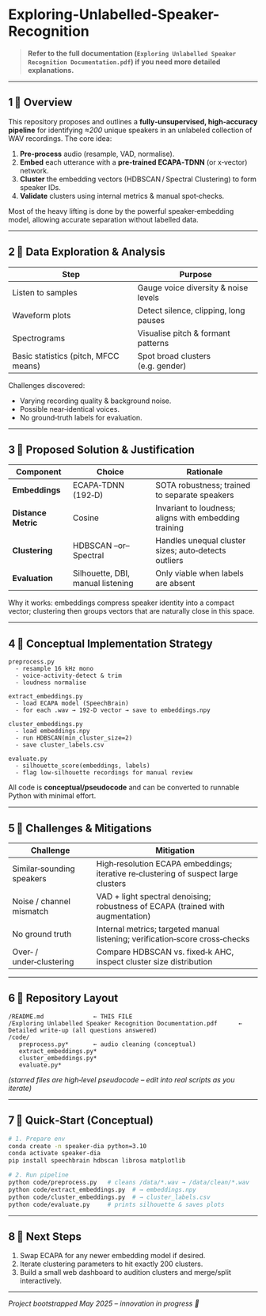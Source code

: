 # Exploring-Unlabelled-Speaker-Recognition

> **Refer to the full documentation (`Exploring Unlabelled Speaker Recognition Documentation.pdf`) if you need more detailed explanations.**

---

## 1 ️⃣ Overview

This repository proposes and outlines a **fully‑unsupervised, high‑accuracy pipeline** for identifying *≈200* unique speakers in an unlabeled collection of WAV recordings.
The core idea:

1. **Pre‑process** audio (resample, VAD, normalise).
2. **Embed** each utterance with a **pre‑trained ECAPA‑TDNN** (or x‑vector) network.
3. **Cluster** the embedding vectors (HDBSCAN / Spectral Clustering) to form speaker IDs.
4. **Validate** clusters using internal metrics & manual spot‑checks.

Most of the heavy lifting is done by the powerful speaker‑embedding model, allowing accurate separation without labelled data.

---

## 2 ️⃣ Data Exploration & Analysis

| Step                                 | Purpose                               |
| ------------------------------------ | ------------------------------------- |
| Listen to samples                    | Gauge voice diversity & noise levels  |
| Waveform plots                       | Detect silence, clipping, long pauses |
| Spectrograms                         | Visualise pitch & formant patterns    |
| Basic statistics (pitch, MFCC means) | Spot broad clusters (e.g. gender)     |

Challenges discovered:

* Varying recording quality & background noise.
* Possible near‑identical voices.
* No ground‑truth labels for evaluation.

---

## 3 ️⃣ Proposed Solution & Justification

| Component           | Choice                            | Rationale                                             |
| ------------------- | --------------------------------- | ----------------------------------------------------- |
| **Embeddings**      | ECAPA‑TDNN (192‑D)                | SOTA robustness; trained to separate speakers         |
| **Distance Metric** | Cosine                            | Invariant to loudness; aligns with embedding training |
| **Clustering**      | HDBSCAN –or– Spectral             | Handles unequal cluster sizes; auto‑detects outliers  |
| **Evaluation**      | Silhouette, DBI, manual listening | Only viable when labels are absent                    |

Why it works: embeddings compress speaker identity into a compact vector; clustering then groups vectors that are naturally close in this space.

---

## 4 ️⃣ Conceptual Implementation Strategy

```text
preprocess.py
  - resample 16 kHz mono
  - voice‑activity‑detect & trim
  - loudness normalise

extract_embeddings.py
  - load ECAPA model (SpeechBrain)
  - for each .wav → 192‑D vector → save to embeddings.npy

cluster_embeddings.py
  - load embeddings.npy
  - run HDBSCAN(min_cluster_size=2)
  - save cluster_labels.csv

evaluate.py
  - silhouette_score(embeddings, labels)
  - flag low‑silhouette recordings for manual review
```

All code is **conceptual/pseudocode** and can be converted to runnable Python with minimal effort.

---

## 5 ️⃣ Challenges & Mitigations

| Challenge                 | Mitigation                                                                          |
| ------------------------- | ----------------------------------------------------------------------------------- |
| Similar‑sounding speakers | High‑resolution ECAPA embeddings; iterative re‑clustering of suspect large clusters |
| Noise / channel mismatch  | VAD + light spectral denoising; robustness of ECAPA (trained with augmentation)     |
| No ground truth           | Internal metrics; targeted manual listening; verification‑score cross‑checks        |
| Over‑ / under‑clustering  | Compare HDBSCAN vs. fixed‑k AHC, inspect cluster size distribution                  |


---

## 6 ️⃣ Repository Layout

```
/README.md              ← THIS FILE
/Exploring Unlabelled Speaker Recognition Documentation.pdf      ← Detailed write‑up (all questions answered)
/code/
   preprocess.py*       ← audio cleaning (conceptual)
   extract_embeddings.py*
   cluster_embeddings.py*
   evaluate.py*
```

*(starred files are high‑level pseudocode – edit into real scripts as you iterate)*

---

## 7 ️⃣ Quick‑Start (Conceptual)

```bash
# 1. Prepare env
conda create -n speaker-dia python=3.10
conda activate speaker-dia
pip install speechbrain hdbscan librosa matplotlib

# 2. Run pipeline
python code/preprocess.py   # cleans /data/*.wav → /data/clean/*.wav
python code/extract_embeddings.py  # → embeddings.npy
python code/cluster_embeddings.py  # → cluster_labels.csv
python code/evaluate.py     # prints silhouette & saves plots
```

---

## 8 ️⃣ Next Steps

1. Swap ECAPA for any newer embedding model if desired.
2. Iterate clustering parameters to hit exactly 200 clusters.
3. Build a small web dashboard to audition clusters and merge/split interactively.

---

*Project bootstrapped May 2025 – innovation in progress 🚧*
